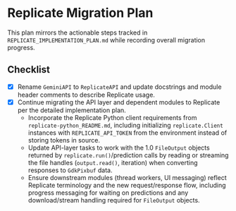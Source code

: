 # Replicate Migration Plan

This plan mirrors the actionable steps tracked in `REPLICATE_IMPLEMENTATION_PLAN.md` while recording overall migration progress.

## Checklist
- [x] Rename `GeminiAPI` to `ReplicateAPI` and update docstrings and module header comments to describe Replicate usage.
- [x] Continue migrating the API layer and dependent modules to Replicate per the detailed implementation plan.
  - Incorporate the Replicate Python client requirements from `replicate-python_README.md`, including initializing `replicate.Client` instances with `REPLICATE_API_TOKEN` from the environment instead of storing tokens in source.
  - Update API-layer tasks to work with the 1.0 `FileOutput` objects returned by `replicate.run()`/prediction calls by reading or streaming the file handles (`output.read()`, iteration) when converting responses to `GdkPixbuf` data.
  - Ensure downstream modules (thread workers, UI messaging) reflect Replicate terminology and the new request/response flow, including progress messaging for waiting on predictions and any download/stream handling required for `FileOutput` objects.
